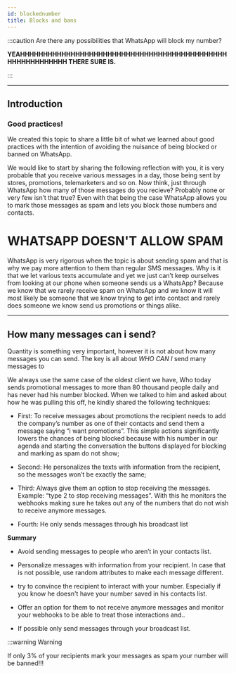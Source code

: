```yaml
---
id: blockednumber
title: Blocks and bans 
---
```


:::caution Are there any possibilities that WhatsApp will block my number? 

**YEAHHHHHHHHHHHHHHHHHHHHHHHHHHHHHHHHHHHHHHHHHHHHHHHHHHHHHHHHHH THERE SURE IS.**

:::

---

## Introduction

### Good practices! 


We created this topic to share a little bit of what we learned about good practices with the intention of avoiding the nuisance of being blocked or banned on WhatsApp.



We would like to start by sharing the following reflection with you, it is very probable that you receive various messages in a day, those being sent by stores, promotions, telemarketers and so on. Now think, just through WhatsApp how many of those messages do you recieve? Probably none or very few isn’t that true? Even with that being the case WhatsApp allows you to mark those messages as spam and lets you block those numbers and contacts. 



# WHATSAPP DOESN'T ALLOW SPAM


WhatsApp is very rigorous when the topic is about sending spam and that is why we pay more attention to them than regular SMS messages. Why is it that we let various texts accumulate and yet we just can’t keep ourselves from looking at our phone when someone sends us a WhatsApp? Because we know that we rarely receive spam on WhatsApp and we know it will most likely be someone that we know trying to get into contact and rarely does someone we know send us promotions or things alike.


---

## How many messages can i send?


Quantity is something very important, however it is not about how many messages you can send. The key is all about _WHO CAN I_ send many messages to 


We always use the same case of the oldest client we have, Who today sends promotional messages to more than 80 thousand people daily and has never had his number blocked. When we talked to him and asked about how he was pulling this off, he kindly shared the following techniques: 




- First: To receive messages about promotions the recipient needs to add the company’s number as one of their contacts and send them a message saying “i want promotions”. This simple actions significantly lowers the chances of being blocked because with his number in our agenda and starting the conversation the buttons displayed for blocking and  marking as spam do not show; 


- Second: He personalizes the texts with information from the recipient, so the messages won’t be exactly the same;

- Third: Always give them an option to stop receiving the messages. Example: “type 2 to stop receiving messages”. With this he monitors the webhooks making sure he takes out any of the numbers that do not wish to receive anymore messages. 

- Fourth: He only sends messages through his broadcast list  

**Summary**

- Avoid sending messages to people who aren’t in your contacts list.

- Personalize messages with information from your recipient. In case that is not possible, use random attributes to make each message different. 

- try to convince the recipient to interact with your number. Especially if you know he doesn't have your number saved in his contacts list.

- Offer an option for them to not receive anymore messages and monitor your webhooks to be able to treat those interactions and..
                                                                                                                                                     
- If possible only send messages through your broadcast list.


:::warning Warning

If only 3% of your recipients mark your messages as spam your number will be banned!!!